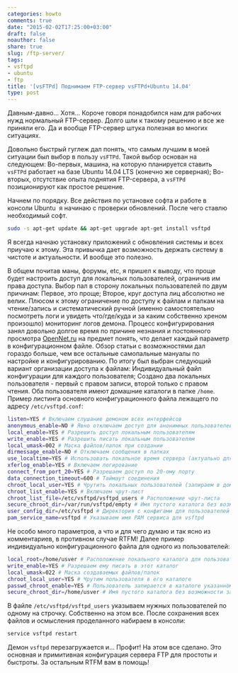 ```yaml
---
categories: howto
comments: true
date: "2015-02-02T17:25:00+03:00"
draft: false
noauthor: false
share: true
slug: /ftp-server/
tags:
- vsftpd
- ubuntu
- ftp
title: '[vsFTPd] Поднимаем FTP-сервер vsFTPd+Ubuntu 14.04'
type: post
---
```


Давным-давно... Хотя... Короче говоря понадобился нам для рабочих нужд нормальный FTP-сервер. Долго шли к такому решению и все же приняли его. Да и вообще FTP-сервер штука полезная во многих ситуациях. 

Довольно быстрый гуглеж дал понять, что самым лучшим в моей ситуации был выбор в пользу `vsFTPd`. Такой выбор основан на следующем: Во-первых, машина, на которую планируется ставить `vsFTPd` работает на базе Ubuntu 14.04 LTS (конечно же серверная); Во-вторых, отсутствие опыта поднятия FTP-сервера, а `vsFTPd` позиционируют как простое решение.

Начнем по порядку. Все действия по установке софта и работе в консоли Ubuntu  я начинаю с проверки обновлений. После чего ставлю необходимый софт.

```bash
sudo -s apt-get update && apt-get upgrade apt-get install vsftpd
```

Я всегда начнаю установку приложений с обновления системы и всех приучаю к этому. Эта привычка дает возможность держать систему в чистоте и актуальности. И вообще это полезно.

В общем почитав маны, форумы, etc, я пришел к выводу, что проще будет настроить доступ для локальных пользователей, ограничив им права доступа. Выбор пал в сторону локальных пользователей по двум причинам: Первое, это проще; Второе, круг доступа лиц абсолютно не велик. Плюсом к этому ограничение по доступу к файлам и папкам на чтение/запись и систематический ручной (именно самостоятельно посмотреть логи и увидеть что/где/куда и за каким собственно хреном произошло) мониторинг логов демона. Процесс конфигурирования занял довольно долгое время по причине незнания и постоянного просмотра [OpenNet.ru](http://www.opennet.ru/base/net/vsftpd_overview.txt.html) на предмет понять, что делает каждый параметр в конфигурационном файле. Обзор статьи с возможностями дал гораздо больше, чем все остальные самопальные мануалы по настройке и конфигурированию. По итогу был выбран следующий вариант организации доступа к файлам: Индивидуальный файл конфигурации для каждого пользователя; Создано два локальных пользователя - первый с правом записи, второй только с правом чтения. Оба пользователя имеют домашние каталоги в папке `/home`. Пример листинга основного конфигурационного файла лежащего по адресу `/etc/vsftpd.conf`:

```bash
listen=YES # Включаем слушание демоном всех интерфейсов 
anonymous_enable=NO # Явно отключаем доступ для анонимных пользователей
local_enable=YES # Разрешить доступ локальным пользователям
write_enable=YES # Разрешить писать локальным пользователям 
local_umask=002 # Маска файлов/папок при создании 
dirmessage_enable=NO # Отключаем сообщения в папках 
use_localtime=YES # Использовать локальное время сервера (актуально для логирования)
xferlog_enable=YES # Включаем логирование 
connect_from_port_20=YES # Разрешаем доступ по 20-ому порту
data_connection_timeout=600 # Таймаут соединения 
chroot_local_user=YES # Чрутить локальных пользователей (запираем в домашнем каталоге) 
chroot_list_enable=YES # Включаем чрут-лист 
chroot_list_file=/etc/vsftpd/vsftpd_users # Расположение чрут-листа
secure_chroot_dir=/var/run/vsftpd/empty # Имя пустого каталога без возможности записи для пользователя ftp 
user_config_dir=/etc/vsftpd # Директория с конфигами для пользователей
pam_service_name=vsftpd # Указываем имя PAM сервиса для vsftpd
```

Не особо много параметров, а что и для чего думаю и так ясно из комментариев, в противном случае RTFM! Далее пример индивидуально конфигурационного файла для одного из пользователей:

```bash
local_root=/home/usver # Расположение локального каталога для пользователя
write_enable=YES # Разрешаем ему писать в этот каталог 
local_umask=022 # Маска создаваемых файлов/папок 
chroot_local_user=YES # Чрутим пользователя в его каталоге 
passwd_chroot_enable=YES # Пользователь запирается в каталоге указанном в /etc/passwd 
secure_chroot_dir=/home/usver # Имя пустого каталога без возможности записи для пользователя ftp (указал на всякий случай)
```

В файле `/etc/vsftpd/vsftpd_users` указываем нужных пользователей по одному на строчку. Собственно на этом все. После сохранения всех файлов и осмысления проделанного набираем в консоли:

```bash
service vsftpd restart
```

Демон `vsftpd` перезагружается и... Профит! На этом все сделано. Это основная и примитивная конфигурация сервера FTP для простоты и быстроты. За остальным RTFM вам в помощь!
